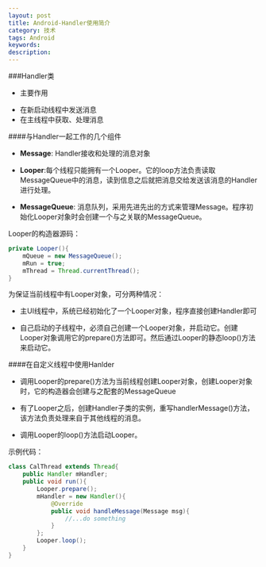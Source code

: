 ```yaml
---
layout: post
title: Android-Handler使用简介
category: 技术
tags: Android
keywords: 
description: 
---  
```

###Handler类
- 主要作用
 + 在新启动线程中发送消息
 + 在主线程中获取、处理消息


####与Handler一起工作的几个组件

- **Message**: Handler接收和处理的消息对象

-  **Looper**:每个线程只能拥有一个Looper。它的loop方法负责读取MessageQueue中的消息，读到信息之后就把消息交给发送该消息的Handler进行处理。

-  **MessageQueue**: 消息队列，采用先进先出的方式来管理Message。程序初始化Looper对象时会创建一个与之关联的MessageQueue。

Looper的构造器源码：

```java
private Looper(){
	mQueue = new MessageQueue();
	mRun = true;
	mThread = Thread.currentThread();
}
```

为保证当前线程中有Looper对象，可分两种情况：

- 主UI线程中，系统已经初始化了一个Looper对象，程序直接创建Handler即可

- 自己启动的子线程中，必须自己创建一个Looper对象，并启动它。创建Looper对象调用它的prepare()方法即可。然后通过Looper的静态loop()方法来启动它。


####在自定义线程中使用Hanlder

- 调用Looper的prepare()方法为当前线程创建Looper对象，创建Looper对象时，它的构造器会创建与之配套的MessageQueue 

- 有了Looper之后，创建Handler子类的实例，重写handlerMessage()方法，该方法负责处理来自于其他线程的消息。

- 调用Looper的loop()方法启动Looper。

示例代码：

```java
class CalThread extends Thread{
	public Handler mHandler;
	public void run(){
		Looper.prepare();
		mHandler = new Handler(){
			@Override
			public void handleMessage(Message msg){
				//...do something	
			}
		};
		Looper.loop();
	}
}
```
